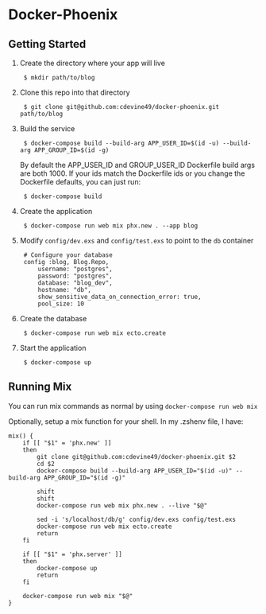 # Docker-Phoenix

## Getting Started

1. Create the directory where your app will live

		$ mkdir path/to/blog

2. Clone this repo into that directory

		$ git clone git@github.com:cdevine49/docker-phoenix.git path/to/blog

3. Build the service

		$ docker-compose build --build-arg APP_USER_ID=$(id -u) --build-arg APP_GROUP_ID=$(id -g)

	By default the APP_USER_ID and GROUP_USER_ID Dockerfile build args are both 1000. If your ids match the Dockerfile ids or you change the Dockerfile defaults, you can just run:


		$ docker-compose build


4. Create the application

		$ docker-compose run web mix phx.new . --app blog

5. Modify `config/dev.exs` and `config/test.exs` to point to the `db` container
		
		# Configure your database
		config :blog, Blog.Repo,
			username: "postgres",
			password: "postgres",
			database: "blog_dev",
			hostname: "db",
			show_sensitive_data_on_connection_error: true,
			pool_size: 10

6. Create the database

		$ docker-compose run web mix ecto.create

7. Start the application

		$ docker-compose up

## Running Mix

You can run mix commands as normal by using `docker-compose run web mix`

Optionally, setup a mix function for your shell. In my .zshenv file, I have:

```
mix() {
	if [[ "$1" = 'phx.new' ]]
	then
		git clone git@github.com:cdevine49/docker-phoenix.git $2
		cd $2
		docker-compose build --build-arg APP_USER_ID="$(id -u)" --build-arg APP_GROUP_ID="$(id -g)"

		shift
		shift
		docker-compose run web mix phx.new . --live "$@"
		
		sed -i 's/localhost/db/g' config/dev.exs config/test.exs
		docker-compose run web mix ecto.create
		return
	fi

	if [[ "$1" = 'phx.server' ]]
	then
		docker-compose up
		return
	fi

	docker-compose run web mix "$@"
}
```
